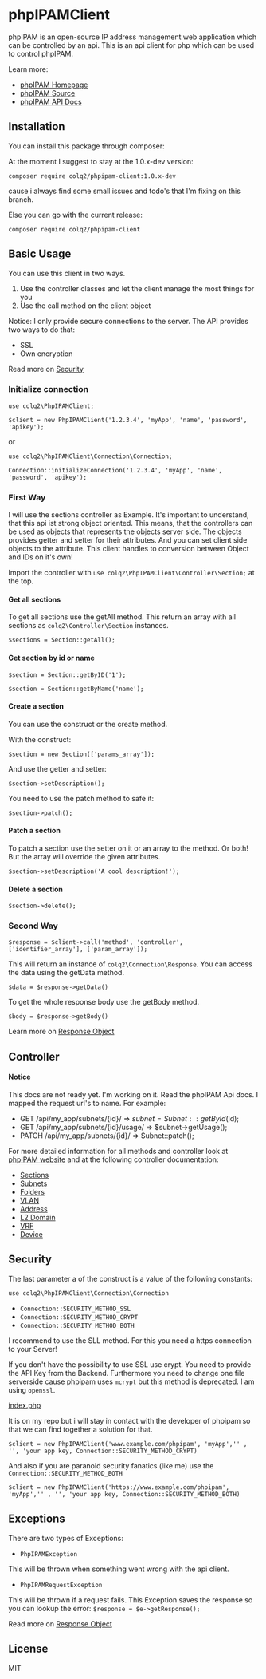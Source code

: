 # phpIPAMClient

phpIPAM is an open-source IP address management web application which can be controlled by an api.
This is an api client for php which can be used to control phpIPAM.

Learn more:

* [phpIPAM Homepage](https://phpipam.net/)
* [phpIPAM Source](https://github.com/phpipam/phpipam)
* [phpIPAM API Docs](https://phpipam.net/api/api_documentation/)

## Installation
You can install this package through composer:

At the moment I suggest to stay at the 1.0.x-dev version:

`composer require colq2/phpipam-client:1.0.x-dev`

cause i always find some small issues and todo's that I'm fixing on this branch.

Else you can go with the current release:

`composer require colq2/phpipam-client`


## Basic Usage

You can use this client in two ways.
1. Use the controller classes and let the client manage the most things for you
2. Use the call method on the client object

Notice: I only provide secure connections to the server. The API provides two ways to do that:
* SSL
* Own encryption

Read more on [Security](#security)


### Initialize connection
`use colq2\PhpIPAMClient;`

`$client = new PhpIPAMClient('1.2.3.4', 'myApp', 'name', 'password', 'apikey');`

or

`use colq2\PhpIPAMClient\Connection\Connection;`

`Connection::initializeConnection('1.2.3.4', 'myApp', 'name', 'password', 'apikey');`

### First Way

I will use the sections controller as Example.
It's important to understand, that this api ist strong object oriented. This means, that the controllers can be used as objects that represents the objects server side. The objects provides getter and setter for their attributes. And you can set client side objects to the attribute. This client handles to conversion between Object and IDs on it's own!

Import the controller with `use colq2\PhpIPAMClient\Controller\Section;` at the top.
#### Get all sections

To get all sections use the getAll method. This return an array with all sections as `colq2\Controller\Section` instances.

`$sections = Section::getAll();`

#### Get section by id or name
`$section = Section::getByID('1');`

`$section = Section::getByName('name');`

#### Create a section
You can use the construct or the create method.

With the construct:

`$section = new Section(['params_array']);`

And use the getter and setter:

`$section->setDescription();`

You need to use the patch method to safe it:

`$section->patch();`

#### Patch a section

To patch a section use the setter on it or an array to the method. Or both!
But the array will override the given attributes.

`$section->setDescription('A cool description!');`

#### Delete a section

`$section->delete();`

### Second Way
`$response = $client->call('method', 'controller', ['identifier_array'], ['param_array']);`

This will return an instance of `colq2\Connection\Response`.
You can access the data using the getData method.

`$data = $response->getData()`

To get the whole response body use the getBody method.

`$body = $response->getBody()`

Learn more on [Response Object](docs/response.md)

## Controller

#### Notice

This docs are not ready yet. I'm working on it. Read the phpIPAM Api docs. I mapped the request url's to name. For example:
* GET   /api/my_app/subnets/{id}/ => $subnet = Subnet::getById($id);
* GET   /api/my_app/subnets/{id}/usage/ => $subnet->getUsage();
* PATCH /api/my_app/subnets/{id}/ => Subnet::patch();

For more detailed information for all methods and controller look at [phpIPAM website](https://phpipam.net) and at the following controller documentation:

* [Sections](docs/section.md)
* [Subnets](docs/subnet.md)
* [Folders](docs/folder.md)
* [VLAN](docs/vlan.md)
* [Address](docs/address.md)
* [L2 Domain](docs/L2Domain.md)
* [VRF](docs/vrf.md)
* [Device](docs/device.md)

## Security

The last parameter a of the construct is a value of the following constants:

`use colq2\PhpIPAMClient\Connection\Connection`
* `Connection::SECURITY_METHOD_SSL`
* `Connection::SECURITY_METHOD_CRYPT`
* `Connection::SECURITY_METHOD_BOTH`

I recommend to use the SLL method. For this you need a https connection to your Server!

If you don't have the possibility to use SSL use crypt. You need to provide the API Key from the Backend.
Furthermore you need to change one file serverside cause phpipam uses `mcrypt` but this method is deprecated. I am using `openssl`. 

[index.php](https://github.com/colq2/phpipam/blob/master/api/index.php)

It is on my repo but i will stay in contact with the developer of phpipam so that we can find together a solution for that. 

`$client = new PhpIPAMClient('www.example.com/phpipam', 'myApp','' , '', 'your app key, Connection::SECURITY_METHOD_CRYPT)`

And also if you are paranoid security fanatics (like me) use the `Connection::SECURITY_METHOD_BOTH`

`$client = new PhpIPAMClient('https://www.example.com/phpipam', 'myApp','' , '', 'your app key, Connection::SECURITY_METHOD_BOTH)`

## Exceptions

There are two types of Exceptions:
* `PhpIPAMException`

This will be thrown when something went wrong with the api client.

* `PhpIPAMRequestException`

This will be thrown if a request fails. This Exception saves the response so you can lookup the error:
`$response = $e->getResponse();`

Read more on [Response Object](docs/response.md)
## License
MIT
